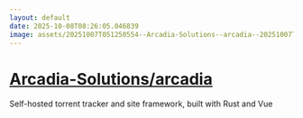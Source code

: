 ```yaml
---
layout: default
date: 2025-10-08T08:26:05.046839
image: assets/20251007T051250554--Arcadia-Solutions--arcadia--20251007T051919104--cropped.png
---
```


# [Arcadia-Solutions/arcadia](https://github.com/Arcadia-Solutions/arcadia)

Self-hosted torrent tracker and site framework, built with Rust and Vue
